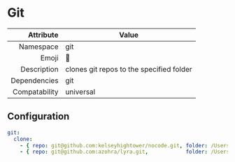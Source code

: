 # Git

| Attribute     | Value                                     |
|--------------:|-------------------------------------------|
| Namespace     | git                                       |
| Emoji         | 💾                                        |
| Description   | clones git repos to the specified folder  |
| Dependencies  | git                                       |
| Compatability | universal                                 |

## Configuration

```yml
git:
  clone:
    - { repo: git@github.com:kelseyhightower/nocode.git, folder: /Users/justin/Development/nocode }
    - { repo: git@github.com:azohra/lyra.git,            folder: /Users/justin/Development/lyra   }
```
